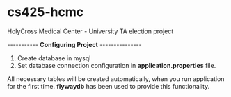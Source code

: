# cs425-hcmc
HolyCross Medical Center - University TA election project

----------- **Configuring Project** ---------------
1. Create database in mysql
2. Set database connection configuration in **application.properties** file.

All necessary tables will be created automatically, when you run application for the first time. 
**flywaydb** has been used to provide this functionality.
